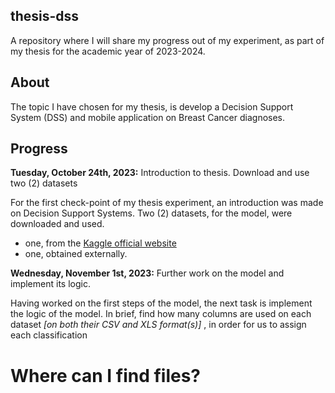 ## thesis-dss

A repository where I will share my progress out of my experiment, as part of my thesis for the academic year of 2023-2024.

## About

The topic I have chosen for my thesis, is develop a Decision Support System (DSS) and mobile application on Breast Cancer diagnoses.

## Progress

**Tuesday, October 24th, 2023:** Introduction to thesis. Download and use two (2) datasets

For the first check-point of my thesis experiment, an introduction was made on Decision Support Systems. 
Two (2) datasets, for the model, were downloaded and used.

  * one, from the [Kaggle official website](https://kaggle.com)
  * one, obtained externally.

**Wednesday, November 1st, 2023:** Further work on the model and implement its logic.

Having worked on the first steps of the model, the next task is implement the logic of the model.
In brief, find how many columns are used on each dataset *[on both their CSV and XLS format(s)]* , in order for us to assign each classification

# Where can I find files?
